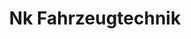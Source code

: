 ---
title: "Nk Fahrzeugtechnik"
url: /vaihingen-an-der-enz/nk-fahrzeugtechnik/
shop: Autowerkstatt
---